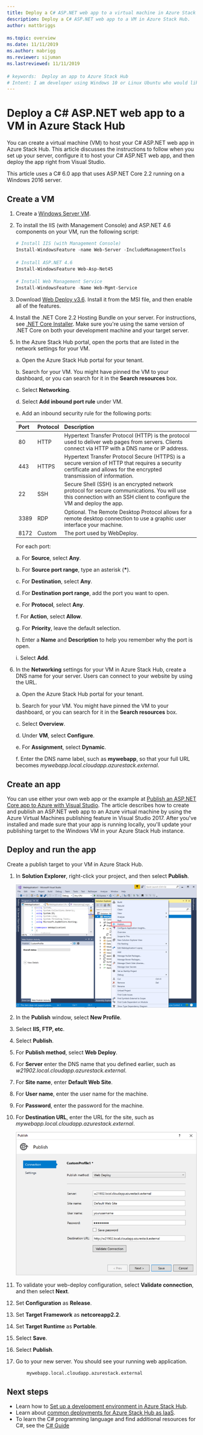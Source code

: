 ```yaml
---
title: Deploy a C# ASP.NET web app to a virtual machine in Azure Stack Hub 
description: Deploy a C# ASP.NET web app to a VM in Azure Stack Hub.
author: mattbriggs

ms.topic: overview
ms.date: 11/11/2019
ms.author: mabrigg
ms.reviewer: sijuman
ms.lastreviewed: 11/11/2019

# keywords:  Deploy an app to Azure Stack Hub
# Intent: I am developer using Windows 10 or Linux Ubuntu who would like to deploy an app to Azure Stack Hub.
---
```


# Deploy a C# ASP.NET web app to a VM in Azure Stack Hub

You can create a virtual machine (VM) to host your C# ASP.NET web app in Azure Stack Hub. This article discusses the instructions to follow when you set up your server, configure it to host your C# ASP.NET web app, and then deploy the app right from Visual Studio.

This article uses a C# 6.0 app that uses ASP.NET Core 2.2 running on a Windows 2016 server.

## Create a VM

1. Create a [Windows Server VM](azure-stack-quick-windows-portal.md).

1. To install the IIS (with Management Console) and ASP.NET 4.6 components on your VM, run the following script:

    ```PowerShell  
    # Install IIS (with Management Console)
    Install-WindowsFeature -name Web-Server -IncludeManagementTools
    
    # Install ASP.NET 4.6
    Install-WindowsFeature Web-Asp-Net45
    
    # Install Web Management Service
    Install-WindowsFeature -Name Web-Mgmt-Service
    ```

1. Download [Web Deploy v3.6](https://www.microsoft.com/download/details.aspx?id=43717). Install it from the MSI file, and then enable all of the features.

1. Install the .NET Core 2.2 Hosting Bundle on your server. For instructions, see [.NET Core Installer](https://dotnet.microsoft.com/download/dotnet-core/2.2). Make sure you're using the same version of .NET Core on both your development machine and your target server.

1. In the Azure Stack Hub portal, open the ports that are listed in the network settings for your VM.

    a. Open the Azure Stack Hub portal for your tenant.

    b. Search for your VM. You might have pinned the VM to your dashboard, or you can search for it in the **Search resources** box.

    c. Select **Networking**.

    d. Select **Add inbound port rule** under VM.

    e. Add an inbound security rule for the following ports:

    | Port | Protocol | Description |
    | --- | --- | --- |
    | 80 | HTTP | Hypertext Transfer Protocol (HTTP) is the protocol used to deliver web pages from servers. Clients connect via HTTP with a DNS name or IP address. |
    | 443 | HTTPS | Hypertext Transfer Protocol Secure (HTTPS) is a secure version of HTTP that requires a security certificate and allows for the encrypted transmission of information.  |
    | 22 | SSH | Secure Shell (SSH) is an encrypted network protocol for secure communications. You will use this connection with an SSH client to configure the VM and deploy the app. |
    | 3389 | RDP | Optional. The Remote Desktop Protocol allows for a remote desktop connection to use a graphic user interface your machine.   |
    | 8172 | Custom | The port used by WebDeploy. |

    For each port:

    a. For **Source**, select **Any**.

    b. For **Source port range**, type an asterisk (**\***).

    c. For **Destination**, select **Any**.

    d. For **Destination port range**, add the port you want to open.

    e. For **Protocol**, select **Any**.

    f. For **Action**, select **Allow**.

    g. For **Priority**, leave the default selection.

    h. Enter a **Name** and **Description** to help you remember why the port is open.

    i. Select **Add**.

1.  In the **Networking** settings for your VM in Azure Stack Hub, create a DNS name for your server. Users can connect to your website by using the URL.

    a. Open the Azure Stack Hub portal for your tenant.

    b. Search for your VM. You might have pinned the VM to your dashboard, or you can search for it in the **Search resources** box.

    c. Select **Overview**.

    d. Under **VM**, select **Configure**.

    e. For **Assignment**, select **Dynamic**.

    f. Enter the DNS name label, such as **mywebapp**, so that your full URL becomes *mywebapp.local.cloudapp.azurestack.external*.

## Create an app 

You can use either your own web app or the example at [Publish an ASP.NET Core app to Azure with Visual Studio](https://docs.microsoft.com/aspnet/core/tutorials/razor-pages/razor-pages-start?view=aspnetcore-2.2&tabs=visual-studio
). The article describes how to create and publish an ASP.NET web app to an Azure virtual machine by using the Azure Virtual Machines publishing feature in Visual Studio 2017. After you've installed and made sure that your app is running locally, you'll update your publishing target to the Windows VM in your Azure Stack Hub instance.

## Deploy and run the app

Create a publish target to your VM in Azure Stack Hub.

1. In **Solution Explorer**, right-click your project, and then select **Publish**.

    ![Deploy an ASP.NET web app to Azure Stack Hub publish](media/azure-stack-dev-start-howto-vm-dotnet/deploy-app-to-azure-stack.png)

1. In the **Publish** window, select **New Profile**.
1. Select **IIS, FTP, etc**.
1. Select **Publish**.
1. For **Publish method**, select **Web Deploy**.
1. For **Server** enter the DNS name that you defined earlier, such as *w21902.local.cloudapp.azurestack.external*.
1. For **Site name**, enter **Default Web Site**.
1. For **User name**, enter the user name for the machine.
1. For **Password**, enter the password for the machine.
1. For **Destination URL**, enter the URL for the site, such as *mywebapp.local.cloudapp.azurestack.external*.

    ![Deploy an ASP.NET web app - configure Web Deploy](media/azure-stack-dev-start-howto-vm-dotnet/configure-web-deploy.png)

1. To validate your web-deploy configuration, select **Validate connection**, and then select **Next**.
1. Set **Configuration** as **Release**.
1. Set **Target Framework** as **netcoreapp2.2**.
1. Set **Target Runtime** as **Portable**.
1. Select **Save**.
1. Select **Publish**.
1. Go to your new server. You should see your running web application.

    ```http  
        mywebapp.local.cloudapp.azurestack.external
    ```

## Next steps

- Learn how to [Set up a development environment in Azure Stack Hub](azure-stack-dev-start.md).
- Learn about [common deployments for Azure Stack Hub as IaaS](azure-stack-dev-start-deploy-app.md).
- To learn the C# programming language and find additional resources for C#, see the [C# Guide](https://docs.microsoft.com/dotnet/csharp/)

